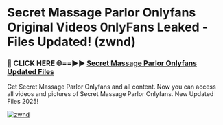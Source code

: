 # Secret Massage Parlor Onlyfans Original Videos 0nlyFans Leaked - Files Updated! (zwnd)

<h3>🔴 CLICK HERE 🌐==►► <a href="https://tinyurl.com/3hn5wdd3" rel="nofollow">Secret Massage Parlor Onlyfans Updated Files</a></h3>

Get Secret Massage Parlor Onlyfans and all content. Now you can access all videos and pictures of Secret Massage Parlor Onlyfans. New Updated Files 2025!

[![zwnd](https://i.imgur.com/4HnBqBT.gif)](https://tinyurl.com/3hn5wdd3)
